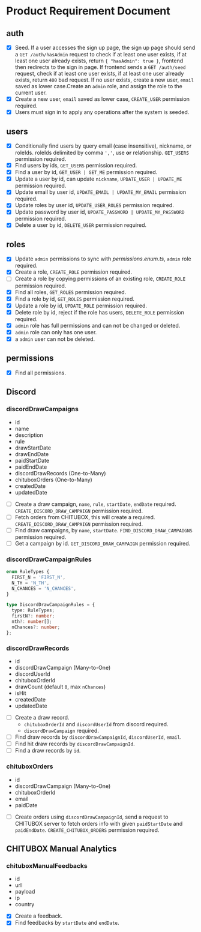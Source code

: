 # Product Requirement Document

## auth

- [x] Seed. If a user accesses the sign up page, the sign up page should send a `GET /auth/hasAdmin` request to check if at least one user exists, if at least one user already exists, return `{ "hasAdmin": true }`, frontend then redirects to the sign in page.
      If frontend sends a `GET /auth/seed` request, check if at least one user exists, if at least one user already exists, return `400` bad request. If no user exists, create a new user, `email` saved as lower case.Create an `admin` role, and assign the role to the current user.
- [x] Create a new user, `email` saved as lower case, `CREATE_USER` permission required.
- [x] Users must sign in to apply any operations after the system is seeded.

## users

- [x] Conditionally find users by query email (case insensitive), nickname, or roleIds. roleIds delimited by comma `','`, use **or** relationship. `GET_USERS` permission required.
- [x] Find users by ids, `GET_USERS` permission required.
- [x] Find a user by id, `GET_USER | GET_ME` permission required.
- [x] Update a user by id, can update `nickname`, `UPDATE_USER | UPDATE_ME` permission required.
- [x] Update email by user id, `UPDATE_EMAIL | UPDATE_MY_EMAIL` permission required.
- [x] Update roles by user id, `UPDATE_USER_ROLES` permission required.
- [x] Update password by user id, `UPDATE_PASSWORD | UPDATE_MY_PASSWORD` permission required.
- [x] Delete a user by id, `DELETE_USER` permission required.

## roles

- [x] Update `admin` permissions to sync with _permissions.enum.ts_, `admin` role required.
- [x] Create a role, `CREATE_ROLE` permission required.
- [ ] Create a role by copying permissions of an existing role, `CREATE_ROLE` permission required.
- [x] Find all roles, `GET_ROLES` permission required.
- [x] Find a role by id, `GET_ROLES` permission required.
- [x] Update a role by id, `UPDATE_ROLE` permission required.
- [x] Delete role by id, reject if the role has users, `DELETE_ROLE` permission required.
- [x] `admin` role has full permissions and can not be changed or deleted.
- [x] `admin` role can only has one user.
- [x] a `admin` user can not be deleted.

## permissions

- [x] Find all permissions.

## Discord

### discordDrawCampaigns

- id
- name
- description
- rule
- drawStartDate
- drawEndDate
- paidStartDate
- paidEndDate
- discordDrawRecords (One-to-Many)
- chituboxOrders (One-to-Many)
- createdDate
- updatedDate

- [ ] Create a draw campaign, `name`, `rule`, `startDate`, `endDate` required. `CREATE_DISCORD_DRAW_CAMPAIGN` permission required.
- [ ] Fetch orders from CHITUBOX, this will create a required. `CREATE_DISCORD_DRAW_CAMPAIGN` permission required.
- [ ] Find draw campaigns, by `name`, `startDate`. `FIND_DISCORD_DRAW_CAMPAIGNS` permission required.
- [ ] Get a campaign by id. `GET_DISCORD_DRAW_CAMPAIGN` permission required.

### discordDrawCampaignRules

```ts
enum RuleTypes {
  FIRST_N = 'FIRST_N',
  N_TH = 'N_TH',
  N_CHANCES = 'N_CHANCES',
}

type DiscordDrawCampaignRules = {
  type: RuleTypes;
  firstN?: number;
  nth?: number[];
  nChances?: number;
};
```

### discordDrawRecords

- id
- discordDrawCampaign (Many-to-One)
- discordUserId
- chituboxOrderId
- drawCount (default `0`, max `nChances`)
- isHit
- createdDate
- updatedDate

- [ ] Create a draw record.
  - `chituboxOrderId` and `discordUserId` from discord required.
  - `discordDrawCampaign` required.
- [ ] Find draw records by `discordDrawCampaignId`, `discordUserId`, `email`.
- [ ] Find hit draw records by `discordDrawCampaignId`.
- [ ] Find a draw records by `id`.

### chituboxOrders

- id
- discordDrawCampaign (Many-to-One)
- chituboxOrderId
- email
- paidDate

- [ ] Create orders using `discordDrawCampaignId`, send a request to CHITUBOX server to fetch orders info with given `paidStartDate` and `paidEndDate`. `CREATE_CHITUBOX_ORDERS` permission required.

## CHITUBOX Manual Analytics

### chituboxManualFeedbacks

- id
- url
- payload
- ip
- country

* [x] Create a feedback.
* [x] Find feedbacks by `startDate` and `endDate`.
